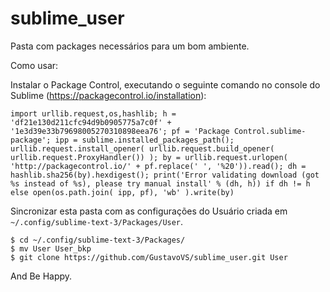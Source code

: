 # sublime_user

Pasta com packages necessários para um bom ambiente.

Como usar:

Instalar o Package Control, executando o seguinte comando no console do Sublime (https://packagecontrol.io/installation):
```
import urllib.request,os,hashlib; h = 'df21e130d211cfc94d9b0905775a7c0f' + '1e3d39e33b79698005270310898eea76'; pf = 'Package Control.sublime-package'; ipp = sublime.installed_packages_path(); urllib.request.install_opener( urllib.request.build_opener( urllib.request.ProxyHandler()) ); by = urllib.request.urlopen( 'http://packagecontrol.io/' + pf.replace(' ', '%20')).read(); dh = hashlib.sha256(by).hexdigest(); print('Error validating download (got %s instead of %s), please try manual install' % (dh, h)) if dh != h else open(os.path.join( ipp, pf), 'wb' ).write(by)
```

Sincronizar esta pasta com as configurações do Usuário criada em `~/.config/sublime-text-3/Packages/User`.
```
$ cd ~/.config/sublime-text-3/Packages/
$ mv User User_bkp
$ git clone https://github.com/GustavoVS/sublime_user.git User
```

And Be Happy.

